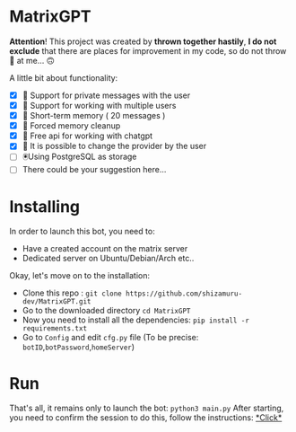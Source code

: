 
# MatrixGPT

**Attention**! This project was created by **thrown together hastily**, **I do not exclude** that there are places for improvement in my code, so do not throw 🍅 at me... 🙃

A little bit about functionality:
 - [x] 🤖 Support for private messages with the user
 - [x] 👥 Support for working with multiple users
 - [x] 📝 Short-term memory ( 20 messages )
 - [x] 🧹 Forced memory cleanup
 - [x] 💸 Free api for working with chatgpt
 - [x] 🔁 It is possible to change the provider by the user
 - [ ] 🖲️Using PostgreSQL as storage
 - [ ] There could be your suggestion here...

# Installing

In order to launch this bot, you need to:

 - Have a created account on the matrix server
 - Dedicated server on Ubuntu/Debian/Arch etc..


Okay, let's move on to the installation:

 - Clone this repo : ```git clone https://github.com/shizamuru-dev/MatrixGPT.git```
 - Go to the downloaded directory ```cd MatrixGPT```
 - Now you need to install all the dependencies: ```pip install -r requirements.txt```
 - Go to ```Config``` and edit ```cfg.py``` file (To be precise: ```botID```,```botPassword```,```homeServer```)   
  

# Run

That's all, it remains only to launch the bot: ```python3 main.py```
After starting, you need to confirm the session to do this, follow the instructions: [*Сlick\*](https://simple-matrix-bot-lib.readthedocs.io/en/latest/manual.html#verification)

